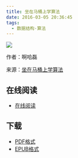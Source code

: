 ```yaml
---
title: 坐在马桶上学算法
date: 2016-03-05 20:36:45
tags:
  - 数据结构·算法
---
```


![](http://s3.51cto.com//wyfs02/M02/23/16/wKiom1MxMRqQRlIEAABc8M3XLZ4555.jpg)

作者：啊哈磊

来源：[坐在马桶上学算法](http://blog.51cto.com/zt/595)

<!--more-->

## 在线阅读 ##

+ [在线阅读](http://wiki.jikexueyuan.com/project/easy-learn-algorithm/)

## 下载 ##

+ [PDF格式](http://wiki.jikexueyuan.com/download/easy-learn-algorithm/pdf/)
+ [EPUB格式](http://wiki.jikexueyuan.com/download/easy-learn-algorithm/epub/)
